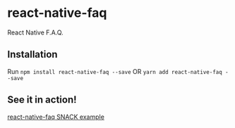 # react-native-faq
React Native F.A.Q.

## Installation
Run `npm install react-native-faq --save` OR `yarn add react-native-faq --save`



## See it in action!
[react-native-faq SNACK example](https://expo.io/snacks/@olcina)